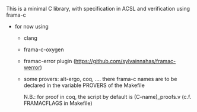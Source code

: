 This is a minimal C library, with specification in ACSL and verification using frama-c

* for now using
  * clang
  * frama-c-oxygen
  * framac-error plugin (https://github.com/sylvainnahas/framac-werror)
  
  * some provers: alt-ergo, coq, ....
    there frama-c names are to be declared in the variable PROVERS of the Makefile
    
    N.B.: for proof in coq, the script by default is (C-name)_proofs.v (c.f. FRAMACFLAGS in Makefile)
    